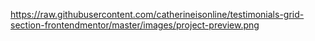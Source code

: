 https://raw.githubusercontent.com/catherineisonline/testimonials-grid-section-frontendmentor/master/images/project-preview.png

